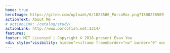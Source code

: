 ```yaml
---
home: true 
heroImage: https://gitee.com/uploads/6/1023506_PorcoMar.png?1500276509
actionText: About Me →
# actionLink: /catalog/study/
actionLink: http://www.porcofish.net:1314/
features:
footer: MIT Licensed | Copyright © 2018-present Evan You
<div style="visibility: hidden"><iframe frameborder="no" border="0" marginwidth="0" marginheight="0" width=330 height=86 src="//music.163.com/outchain/player?type=2&id=117240&auto=1&height=66"></iframe></div>
---
```

<!-- {
  // 没有在souretree里写，写好后npm run build 到dist,在推送
  git init
  git add *   //add * 不能选到.vuepress 要选到.vuepress 必须要 git add .vuepress 所以要选两次
  git commit -m "first commit"
  git remote add origin https://github.com/PorcoMar/vuepress.git
  git push -u origin master
  // 网易云插件链接 build后放到dist/index.html里
<div style="visibility: hidden"><iframe frameborder="no" border="0" marginwidth="0" marginheight="0" width=330 height=86 src="//music.163.com/outchain/player?type=2&id=117240&auto=1&height=66"></iframe></div>
} -->